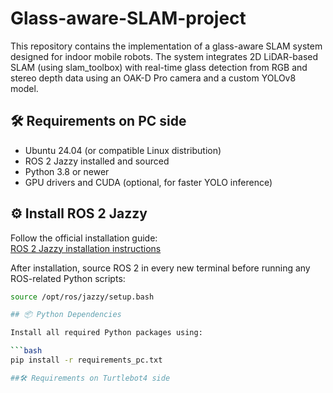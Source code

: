 # Glass-aware-SLAM-project
 This repository contains the implementation of a glass-aware SLAM system designed for indoor mobile robots. The system integrates 2D LiDAR-based SLAM (using slam_toolbox) with real-time glass detection from RGB and stereo depth data using an OAK-D Pro camera and a custom YOLOv8 model.


## 🛠 Requirements on PC side

- Ubuntu 24.04 (or compatible Linux distribution)
- ROS 2 Jazzy installed and sourced
- Python 3.8 or newer
- GPU drivers and CUDA (optional, for faster YOLO inference)

## ⚙️ Install ROS 2 Jazzy

Follow the official installation guide:  
[ROS 2 Jazzy installation instructions](https://docs.ros.org/en/jazzy/Installation.html)

After installation, source ROS 2 in every new terminal before running any ROS-related Python scripts:

```bash
source /opt/ros/jazzy/setup.bash

## 📦 Python Dependencies

Install all required Python packages using:

```bash
pip install -r requirements_pc.txt

##🛠 Requirements on Turtlebot4 side





